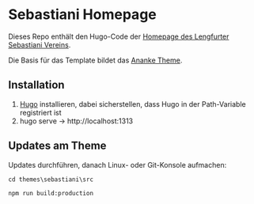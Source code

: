 # Sebastiani Homepage

Dieses Repo enthält den Hugo-Code der [Homepage des Lengfurter Sebastiani Vereins](https://sebastiani-lengfurt.de).

Die Basis für das Template bildet das [Ananke Theme](https://github.com/budparr/gohugo-theme-ananke).

## Installation

1) [Hugo](https://gohugo.io/getting-started/quick-start/) installieren, dabei sicherstellen, dass Hugo in der Path-Variable registriert ist
2) hugo serve -> http://localhost:1313

## Updates am Theme

Updates durchführen, danach Linux- oder Git-Konsole aufmachen:

`cd themes\sebastiani\src`

`npm run build:production`